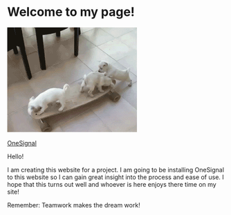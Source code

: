 # Welcome to my page!

<head>
<script src="https://cdn.onesignal.com/sdks/OneSignalSDK.js" async=""></script>
<script>
  var OneSignal = window.OneSignal || [];
  OneSignal.push(function() {
    OneSignal.init({
      appId: "80645523-816a-4b74-9740-27bc47c76a16",
    });
  });
</script>
  </head>
  
![](giphy.gif)

[OneSignal](https://onesignal.com/ "OneSignal Homepage")

Hello!

I am creating this website for a project.  I am going to be installing OneSignal to this website so I can gain great insight into the process and ease of use.  I hope that this turns out well and whoever is here enjoys there time on my site! 

Remember: Teamwork makes the dream work!
